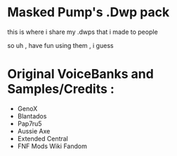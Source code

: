 # Masked Pump's .Dwp pack 

this is where i share my .dwps that i made to people 

so uh , have fun using them , i guess 

# Original VoiceBanks and Samples/Credits :
- GenoX
- Blantados
- Pap7ru5
- Aussie Axe
- Extended Central
- FNF Mods Wiki Fandom
